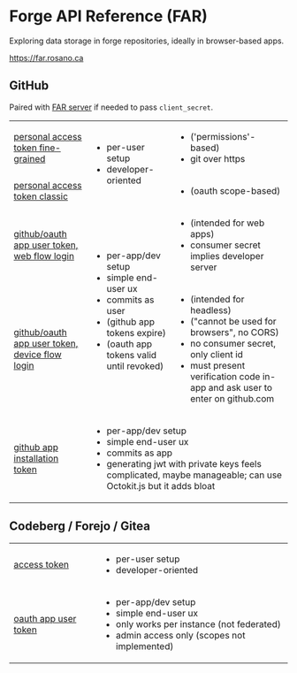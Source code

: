# Forge API Reference (FAR)

Exploring data storage in forge repositories, ideally in browser-based apps.

https://far.rosano.ca

## GitHub

Paired with [FAR server](https://github.com/rosano/far-server) if needed to pass `client_secret`.

<table>
<tbody>
<tr>
<td>
	<a href="https://docs.github.com/en/authentication/keeping-your-account-and-data-secure/managing-your-personal-access-tokens#fine-grained-personal-access-tokens">personal access token fine-grained</a>
</td>
<td rowspan="2">
	<ul>
		<li>per-user setup</li>
		<li>developer-oriented</li>
	</ul>
</td>
<td>
	<ul>
		<li>('permissions'-based)</li>
		<li>git over https</li>
	</ul>
</td>
</tr>
<tr>
<td>
	<a href="https://docs.github.com/en/authentication/keeping-your-account-and-data-secure/managing-your-personal-access-tokens#fine-grained-personal-access-tokens">personal access token classic</a>
</td>
<td>
	<ul>
		<li>(oauth scope-based)</li>
	</ul>
</td>
</tr>
<tr>
<td>
	<a href="https://docs.github.com/en/apps/creating-github-apps/authenticating-with-a-github-app/generating-a-user-access-token-for-a-github-app#using-the-web-application-flow-to-generate-a-user-access-token">github/oauth app user token, web flow login</a>
</td>
<td rowspan="2">
	<ul>
		<li>per-app/dev setup</li>
		<li>simple end-user ux</li>
		<li>commits as user</li>
		<li>(github app tokens expire)</li>
		<li>(oauth app tokens valid until revoked)</li>
	</ul>
</td>
<td>
	<ul>
		<li>(intended for web apps)</li>
		<li>consumer secret implies developer server</li>
	</ul>
</td>
</tr>
<tr>
<td>
	<a href="https://docs.github.com/en/apps/creating-github-apps/authenticating-with-a-github-app/generating-a-user-access-token-for-a-github-app#using-the-device-flow-to-generate-a-user-access-token">github/oauth app user token, device flow login</a>
</td>
<td>
	<ul>
		<li>(intended for headless)</li>
		<li>("cannot be used for browsers", no CORS)</li>
		<li>no consumer secret, only client id</li>
		<li>must present verification code in-app and ask user to enter on github.com</li>
	</ul>
</td>
</tr>
<tr>
<td>
	<a href="https://docs.github.com/en/apps/creating-github-apps/authenticating-with-a-github-app/authenticating-as-a-github-app-installation">github app installation token</a>
</td>
<td colspan="2">
	<ul>
		<li>per-app/dev setup</li>
		<li>simple end-user ux</li>
		<li>commits as app</li>
		<li>generating jwt with private keys feels complicated, maybe manageable; can use Octokit.js but it adds bloat</li>
	</ul>
</td>
</tr>
</tbody>
</table>

## Codeberg / Forejo / Gitea

<table>
<tbody>
<tr>
<td>
	<a href="https://docs.codeberg.org/advanced/access-token/">access token</a>
</td>
<td>
	<ul>
		<li>per-user setup</li>
		<li>developer-oriented</li>
	</ul>
</td>
</tr>
<tr>
<td>
	<a href="https://forgejo.org/docs/latest/user/oauth2-provider/">oauth app user token</a>
</td>
<td>
	<ul>
		<li>per-app/dev setup</li>
		<li>simple end-user ux</li>
		<li>only works per instance (not federated)</li>
		<li>admin access only (scopes not implemented)</li>
	</ul>
</td>
</tr>
</tbody>
</table>
